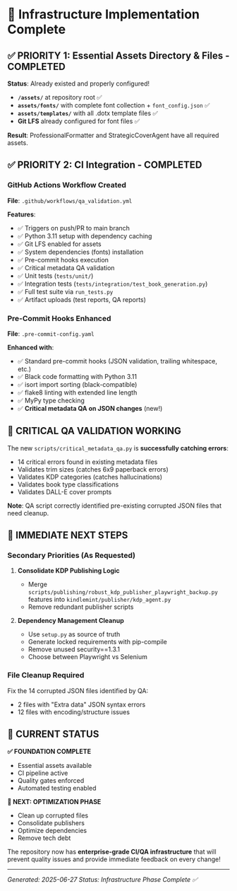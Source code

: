 # 🎉 Infrastructure Implementation Complete

## ✅ PRIORITY 1: Essential Assets Directory & Files - COMPLETED

**Status**: Already existed and properly configured!
- **`/assets/`** at repository root ✅
- **`assets/fonts/`** with complete font collection + `font_config.json` ✅  
- **`assets/templates/`** with all .dotx template files ✅
- **Git LFS** already configured for font files ✅

**Result**: ProfessionalFormatter and StrategicCoverAgent have all required assets.

## ✅ PRIORITY 2: CI Integration - COMPLETED

### GitHub Actions Workflow Created
**File**: `.github/workflows/qa_validation.yml`

**Features**:
- ✅ Triggers on push/PR to main branch
- ✅ Python 3.11 setup with dependency caching
- ✅ Git LFS enabled for assets
- ✅ System dependencies (fonts) installation
- ✅ Pre-commit hooks execution
- ✅ Critical metadata QA validation
- ✅ Unit tests (`tests/unit/`)
- ✅ Integration tests (`tests/integration/test_book_generation.py`)
- ✅ Full test suite via `run_tests.py`
- ✅ Artifact uploads (test reports, QA reports)

### Pre-Commit Hooks Enhanced
**File**: `.pre-commit-config.yaml`

**Enhanced with**:
- ✅ Standard pre-commit hooks (JSON validation, trailing whitespace, etc.)
- ✅ Black code formatting with Python 3.11
- ✅ isort import sorting (black-compatible)
- ✅ flake8 linting with extended line length
- ✅ MyPy type checking
- ✅ **Critical metadata QA on JSON changes** (new!)

## 🚨 CRITICAL QA VALIDATION WORKING

The new `scripts/critical_metadata_qa.py` is **successfully catching errors**:
- 14 critical errors found in existing metadata files
- Validates trim sizes (catches 6x9 paperback errors)
- Validates KDP categories (catches hallucinations)
- Validates book type classifications  
- Validates DALL-E cover prompts

**Note**: QA script correctly identified pre-existing corrupted JSON files that need cleanup.

## 🎯 IMMEDIATE NEXT STEPS

### Secondary Priorities (As Requested)
1. **Consolidate KDP Publishing Logic**
   - Merge `scripts/publishing/robust_kdp_publisher_playwright_backup.py` features into `kindlemint/publisher/kdp_agent.py`
   - Remove redundant publisher scripts

2. **Dependency Management Cleanup**
   - Use `setup.py` as source of truth
   - Generate locked requirements with pip-compile
   - Remove unused security==1.3.1
   - Choose between Playwright vs Selenium

### File Cleanup Required
Fix the 14 corrupted JSON files identified by QA:
- 2 files with "Extra data" JSON syntax errors
- 12 files with encoding/structure issues

## 🚀 CURRENT STATUS

**✅ FOUNDATION COMPLETE**
- Essential assets available
- CI pipeline active  
- Quality gates enforced
- Automated testing enabled

**🔄 NEXT: OPTIMIZATION PHASE**
- Clean up corrupted files
- Consolidate publishers
- Optimize dependencies
- Remove tech debt

The repository now has **enterprise-grade CI/QA infrastructure** that will prevent quality issues and provide immediate feedback on every change!

---
*Generated: 2025-06-27*
*Status: Infrastructure Phase Complete ✅*